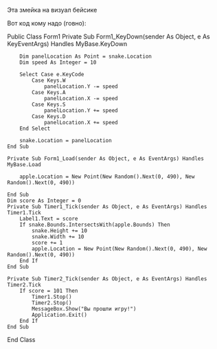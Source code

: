 Эта змейка на визуал бейсике

Вот код кому надо (говно):

Public Class Form1
    Private Sub Form1_KeyDown(sender As Object, e As KeyEventArgs) Handles MyBase.KeyDown

        Dim panelLocation As Point = snake.Location
        Dim speed As Integer = 10

        Select Case e.KeyCode
            Case Keys.W
                panelLocation.Y -= speed
            Case Keys.A
                panelLocation.X -= speed
            Case Keys.S
                panelLocation.Y += speed
            Case Keys.D
                panelLocation.X += speed
        End Select

        snake.Location = panelLocation
    End Sub

    Private Sub Form1_Load(sender As Object, e As EventArgs) Handles MyBase.Load

        apple.Location = New Point(New Random().Next(0, 490), New Random().Next(0, 490))

    End Sub
    Dim score As Integer = 0
    Private Sub Timer1_Tick(sender As Object, e As EventArgs) Handles Timer1.Tick
        Label1.Text = score
        If snake.Bounds.IntersectsWith(apple.Bounds) Then
            snake.Height += 10
            snake.Width += 10
            score += 1
            apple.Location = New Point(New Random().Next(0, 490), New Random().Next(0, 490))
        End If
    End Sub

    Private Sub Timer2_Tick(sender As Object, e As EventArgs) Handles Timer2.Tick
        If score = 101 Then
            Timer1.Stop()
            Timer2.Stop()
            MessageBox.Show("Вы прошли игру!")
            Application.Exit()
        End If
    End Sub
End Class
